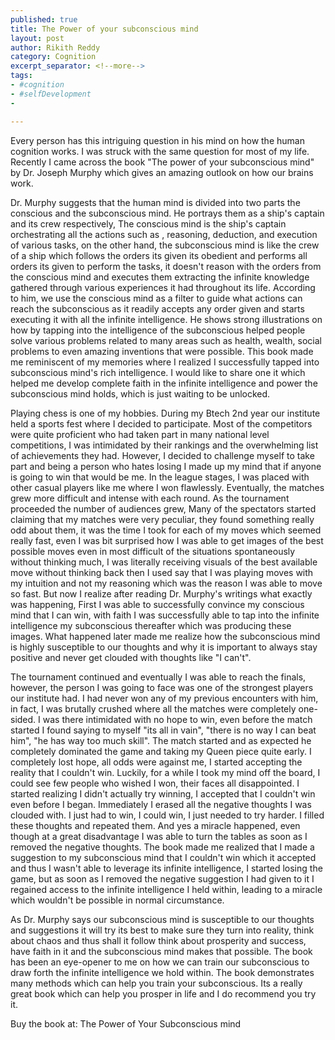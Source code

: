 ```yaml
---
published: true
title: The Power of your subconscious mind
layout: post
author: Rikith Reddy 
category: Cognition
excerpt_separator: <!--more-->
tags:
- #cognition
- #selfDevelopment 
- 

---
```


Every person has this intriguing question in his mind on how the human cognition works. I was struck with the same question for most of my life. Recently I came across the book "The power of your subconscious mind" by Dr. Joseph Murphy which gives an amazing outlook on how our brains work. 
<!--more-->
 <p> Dr. Murphy suggests that the human mind is divided into two parts the conscious and the subconscious mind. He portrays them as a ship's captain and its crew respectively, The conscious mind is the ship's captain orchestrating all the actions such as ,  reasoning, deduction, and execution of various tasks, on the other hand, the subconscious mind is like the crew of a ship which follows the orders its given its obedient and performs all orders its given to perform the tasks, it doesn't reason with the orders from the conscious mind and executes them extracting the infinite knowledge gathered through various experiences it had  throughout its life. According to him, we use the conscious mind as a filter to guide what actions can reach the subconscious as it readily accepts any order given and starts executing it with all the infinite intelligence. He shows strong illustrations on how by tapping into the intelligence of the subconscious helped people solve various problems related to many areas such as health, wealth, social problems to even amazing inventions that were possible. This book made me reminiscent of my memories where I realized I  successfully tapped into subconscious mind's rich intelligence. I would like to share one it which helped me develop complete faith in the infinite intelligence and power the subconscious mind holds, which is just waiting to be unlocked. </p>
             <p>  Playing chess is one of my hobbies. During my Btech 2nd year our institute held a sports fest where I decided to participate. Most of the competitors were quite proficient who had taken part in many national level competitions, I was intimidated by their rankings and the overwhelming list of achievements they had. However, I decided to challenge myself to take part and being a person who hates losing I made up my mind that if anyone is going to win that would be me. In the league stages, I was placed with other casual players like me where I won flawlessly. Eventually, the matches grew more difficult and intense with each round. As the tournament proceeded the number of audiences grew, Many of the spectators started claiming that my matches were very peculiar, they found something really odd about them, it was the time I took for each of my moves which seemed really fast, even I was bit surprised how I was able to get images of the best possible moves even in most difficult of the situations spontaneously without thinking much, I was literally receiving visuals of the best available move without thinking back then I used say that I was playing moves with my intuition and not my reasoning which was the reason I was able to move so fast. But now I realize after reading Dr. Murphy's writings what exactly was happening, First I was able to successfully convince my conscious mind that I can win, with faith I was successfully able to tap into the infinite intelligence my subconscious thereafter which was producing these images. What happened later made me realize how the subconscious mind is highly susceptible to our thoughts and why it is important to always stay positive and never get clouded with thoughts like "I can't". <p/>
     <p> The tournament continued and eventually I was able to reach the finals, however, the person I was going to face was one of the strongest players our institute had. I had never won any of my previous encounters with him, in fact, I was brutally crushed where all the matches were completely one-sided.  I was there intimidated with no hope to win, even before the match started I found saying to myself "its all in vain", "there is no way I can beat him", "he has way too much skill". The match started and as expected he completely dominated the game and
taking my Queen piece quite early. I completely lost hope, all odds were against me, I started accepting the reality that I couldn't win. Luckily, for a while I took my mind off the board, I could see few people who wished I won, their faces all disappointed. I started realizing I didn't actually try winning, I accepted that I couldn't win even before I began. Immediately I erased all the negative thoughts I was clouded with. I just had to win, I could win, I just needed to try harder. I filled these thoughts and repeated them. And yes a miracle happened, even though at a great disadvantage I was able to turn the tables as soon as I removed the negative thoughts. The book made me realized that I made a suggestion to my subconscious mind that I couldn't win which it accepted and thus I wasn't able to leverage its infinite intelligence, I started losing the game, but as soon as I removed the negative suggestion I had given to it I regained access to the infinite intelligence I held within, leading to a miracle which wouldn't be possible in normal circumstance. <p/>
         <p>               As Dr. Murphy says our subconscious mind is susceptible to our thoughts and suggestions it will try its best to make sure they turn into reality, think about chaos and thus shall it follow think about prosperity and success, have faith in it and the subconscious mind makes that possible. The book has been an eye-opener to me on how we can train our subconscious to draw forth the infinite intelligence we hold within. The book demonstrates many methods which can help you train your subconscious.  Its a really great book which can help you prosper in life and I do recommend you try it.
<p/>
Buy the book at: The Power of Your Subconscious mind <!--more-->
